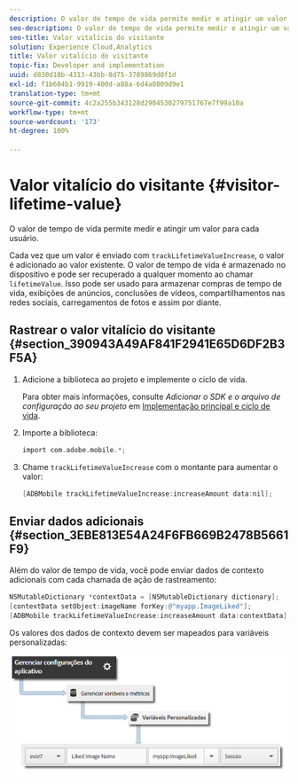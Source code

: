 ```yaml
---
description: O valor de tempo de vida permite medir e atingir um valor para cada usuário.
seo-description: O valor de tempo de vida permite medir e atingir um valor para cada usuário.
seo-title: Valor vitalício do visitante
solution: Experience Cloud,Analytics
title: Valor vitalício do visitante
topic-fix: Developer and implementation
uuid: d830d18b-4313-43bb-8d75-3789869d0f1d
exl-id: f1b684b1-9919-400d-a88a-6d4a0809d9e1
translation-type: tm+mt
source-git-commit: 4c2a255b343128d2904530279751767e7f99a10a
workflow-type: tm+mt
source-wordcount: '173'
ht-degree: 100%

---
```


# Valor vitalício do visitante {#visitor-lifetime-value}

O valor de tempo de vida permite medir e atingir um valor para cada usuário.

Cada vez que um valor é enviado com `trackLifetimeValueIncrease`, o valor é adicionado ao valor existente. O valor de tempo de vida é armazenado no dispositivo e pode ser recuperado a qualquer momento ao chamar `lifetimeValue`. Isso pode ser usado para armazenar compras de tempo de vida, exibições de anúncios, conclusões de vídeos, compartilhamentos nas redes sociais, carregamentos de fotos e assim por diante.

## Rastrear o valor vitalício do visitante {#section_390943A49AF841F2941E65D6DF2B3F5A}

1. Adicione a biblioteca ao projeto e implemente o ciclo de vida.

   Para obter mais informações, consulte *Adicionar o SDK e o arquivo de configuração ao seu projeto* em [Implementação principal e ciclo de vida](/help/ios/getting-started/dev-qs.md).
1. Importe a biblioteca:

   ```objective-c
   import com.adobe.mobile.*;
   ```

1. Chame `trackLifetimeValueIncrease` com o montante para aumentar o valor:

   ```objective-c
   [ADBMobile trackLifetimeValueIncrease:increaseAmount data:nil];
   ```

## Enviar dados adicionais {#section_3EBE813E54A24F6FB669B2478B5661F9}

Além do valor de tempo de vida, você pode enviar dados de contexto adicionais com cada chamada de ação de rastreamento:

```objective-c
NSMutableDictionary *contextData = [NSMutableDictionary dictionary]; 
[contextData setObject:imageName forKey:@"myapp.ImageLiked"]; 
[ADBMobile trackLifetimeValueIncrease:increaseAmount data:contextData];
```

Os valores dos dados de contexto devem ser mapeados para variáveis personalizadas:

![](assets/map-variable-context-ltv.png)
